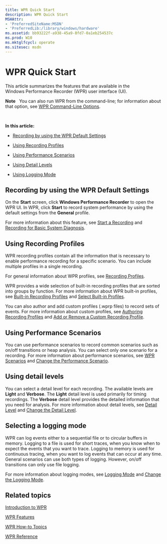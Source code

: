 ```yaml
---
title: WPR Quick Start
description: WPR Quick Start
MSHAttr:
- 'PreferredSiteName:MSDN'
- 'PreferredLib:/library/windows/hardware'
ms.assetid: bb93222f-a938-45a9-8fd7-0a1eb254537c
ms.prod: W10
ms.mktglfcycl: operate
ms.sitesec: msdn
---
```


# WPR Quick Start


This article summarizes the features that are available in the Windows Performance Recorder (WPR) user interface (UI).

**Note**  
You can also run WPR from the command-line; for information about that option, see [WPR Command-Line Options](http://go.microsoft.com/fwlink/p/?linkid=223233).

 

**In this article:**

-   [Recording by using the WPR Default Settings](#default)

-   [Using Recording Profiles](#profiles)

-   [Using Performance Scenarios](#perf)

-   [Using Detail Levels](#detail)

-   [Using Logging Mode](#logmode)

## <a href="" id="default"></a>Recording by using the WPR Default Settings


On the **Start** screen, click **Windows Performance Recorder** to open the WPR UI. In WPR, click **Start** to record system performance by using the default settings from the **General** profile.

For more information about this feature, see [Start a Recording](http://go.microsoft.com/fwlink/?LinkId=249060) and [Recording for Basic System Diagnosis](http://go.microsoft.com/fwlink/?LinkId=249061).

## <a href="" id="profiles"></a>Using Recording Profiles


WPR recording profiles contain all the information that is necessary to enable performance recording for a specific scenario. You can include multiple profiles in a single recording.

For general information about WPR profiles, see [Recording Profiles](http://go.microsoft.com/fwlink/?LinkId=249062).

WPR provides a wide selection of built-in recording profiles that are sorted into groups by function. For more information about WPR built-in profiles, see [Built-in Recording Profiles](http://go.microsoft.com/fwlink/?LinkId=249063) and [Select Built-in Profiles](http://go.microsoft.com/fwlink/?LinkId=249064).

You can also author and add custom profiles (.wprp files) to record sets of events. For more information about custom profiles, see [Authoring Recording Profiles](http://go.microsoft.com/fwlink/p/?linkid=223238) and [Add or Remove a Custom Recording Profile](http://go.microsoft.com/fwlink/?LinkId=249068).

## <a href="" id="perf"></a>Using Performance Scenarios


You can use performance scenarios to record common scenarios such as on/off transitions or heap analysis. You can select only one scenario for a recording. For more information about performance scenarios, see [WPR Scenarios](http://go.microsoft.com/fwlink/p/?linkid=223244) and [Change the Performance Scenario](http://go.microsoft.com/fwlink/?LinkId=249066).

## <a href="" id="detail"></a>Using detail levels


You can select a detail level for each recording. The available levels are **Light** and **Verbose**. The **Light** detail level is used primarily for timing recordings. The **Verbose** detail level provides the detailed information that you need for analysis. For more information about detail levels, see [Detail Level](http://go.microsoft.com/fwlink/?LinkId=249070) and [Change the Detail Level](http://go.microsoft.com/fwlink/?LinkId=249069).

## <a href="" id="logmode"></a>Selecting a logging mode


WPR can log events either to a sequential file or to circular buffers in memory. Logging to a file is used for short traces, when you know when to expect the events that you want to trace. Logging to memory is used for continuous tracing, when you want to log events that can occur at any time. General scenarios can use both types of logging. However, on/off transitions can only use file logging.

For more information about logging modes, see [Logging Mode](http://go.microsoft.com/fwlink/?LinkId=249071) and [Change the Logging Mode](http://go.microsoft.com/fwlink/?LinkId=249072).

## Related topics


[Introduction to WPR](introduction-to-wpr.md)

[WPR Features](http://go.microsoft.com/fwlink/p/?linkid=223236)

[WPR How-to Topics](http://go.microsoft.com/fwlink/p/?linkid=223237)

[WPR Reference](http://go.microsoft.com/fwlink/p/?linkid=223245)

 

 







